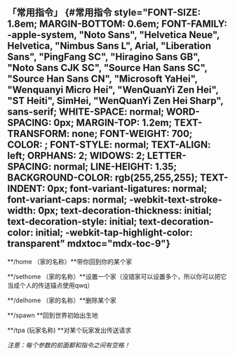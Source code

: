 「常用指令」 {#常用指令 style="FONT-SIZE: 1.8em; MARGIN-BOTTOM: 0.6em; FONT-FAMILY: -apple-system, \"Noto Sans\", \"Helvetica Neue\", Helvetica, \"Nimbus Sans L\", Arial, \"Liberation Sans\", \"PingFang SC\", \"Hiragino Sans GB\", \"Noto Sans CJK SC\", \"Source Han Sans SC\", \"Source Han Sans CN\", \"Microsoft YaHei\", \"Wenquanyi Micro Hei\", \"WenQuanYi Zen Hei\", \"ST Heiti\", SimHei, \"WenQuanYi Zen Hei Sharp\", sans-serif; WHITE-SPACE: normal; WORD-SPACING: 0px; MARGIN-TOP: 1.2em; TEXT-TRANSFORM: none; FONT-WEIGHT: 700; COLOR: ; FONT-STYLE: normal; TEXT-ALIGN: left; ORPHANS: 2; WIDOWS: 2; LETTER-SPACING: normal; LINE-HEIGHT: 1.35; BACKGROUND-COLOR: rgb(255,255,255); TEXT-INDENT: 0px; font-variant-ligatures: normal; font-variant-caps: normal; -webkit-text-stroke-width: 0px; text-decoration-thickness: initial; text-decoration-style: initial; text-decoration-color: initial; -webkit-tap-highlight-color: transparent" mdxtoc="mdx-toc-9"}
------------

**/home （家的名称）**带你回到你的某个家

**/sethome
（家的名称）**设置一个家（没错家可以设置多个，所以你可以把它当成个人的传送锚点使用qwq）

**/delhome （家的名称）**删除某个家

**/spawn **回到世界初始出生地

**/tpa (玩家名称) **对某个玩家发出传送请求

*注意：每个参数的前面都和指令之间有空格！*

